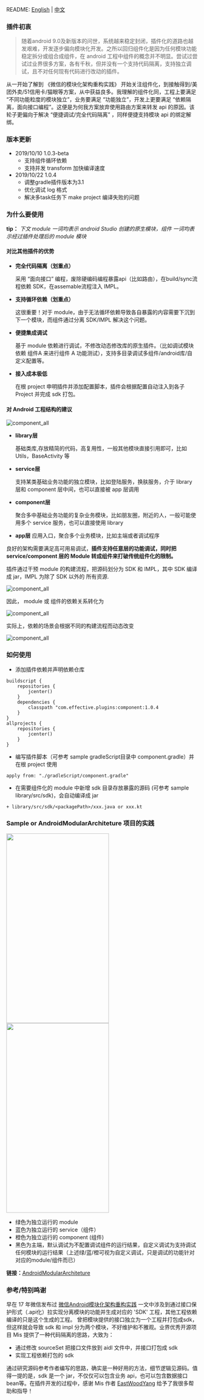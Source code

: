 README: [English](https://github.com/YummyLau/ComponentPlugin/blob/master/README.md) | [中文](https://github.com/YummyLau/ComponentPlugin/blob/master/README-zh.md)

### 插件初衷

> 随着android 9.0及新版本的问世，系统越来稳定封闭，插件化的道路也越发艰难，开发逐步偏向模块化开发。之所以回归组件化是因为任何模块功能稳定拆分或组合成组件，在 android 工程中组件的概念并不明显。尝试过尝试过业界很多方案，各有千秋，但并没有一个支持代码隔离，支持独立调试，且不对任何现有代码进行改动的插件。

从一开始了解到 《微信的模块化架构重构实践》 开始关注组件化，到接触得到/美团外卖/51信用卡/猫眼等方案，从中获益良多。我理解的组件化同，工程上要满足 “不同功能粒度的模块独立”，业务要满足 “功能独立”，开发上更要满足 “依赖隔离，面向接口编程”。这便是为何我方案放弃使用路由方案来转发 api 的原因。该轮子更偏向于解决 “便捷调试/完全代码隔离” ，同样便捷支持模块 api 的绑定解绑。

### 版本更新
* 2019/10/10 1.0.3-beta 
	* 支持组件循环依赖
	* 支持并发 transform 加快编译速度
* 2019/10/22 1.0.4 
	* 调整gradle插件版本为3.1
	* 优化调试 log 格式
	* 解决多task任务下 make project 编译失败的问题


### 为什么要使用

**tip：** *下文 module 一词均表示 android Studio 创建的原生模块，组件 一词均表示经过插件处理后的 module 模块*

#### 对比其他插件的优势

* **完全代码隔离（划重点）**

	采用 “面向接口” 编程，废除硬编码编程暴露api（比如路由），在build/sync流程依赖 SDK，在assemable流程注入 IMPL。
* **支持循环依赖（划重点）**

	这很重要！对于 module，由于无法循环依赖导致各自暴露的内容需要下沉到下一个模块，而组件通过分离 SDK/IMPL 解决这个问题。
* **便捷集成调试**

	基于 module 依赖进行调试，不修改动态修改库的原生插件。（比如调试模块依赖 组件A 来进行组件 A 功能测试），支持多目录调试多组件/android库/自定义配置等。
* **接入成本极低**

	在根 project 申明插件并添加配置脚本，插件会根据配置自动注入到各子 Project 并完成 sdk 打包。

#### 对 Android 工程结构的建议

<img src="./doc/component_build_0.png"  alt="component_all" align=center />

* **library层** 

	基础类库,存放精简的代码，高复用性，一般其他模块直接引用即可，比如Utils，BaseActivity 等
* **service层** 

	支持某类基础业务功能的独立模块，比如登陆服务，换肤服务，介于 library 层和 component 层中间，也可以直接被 app 层调用
	
* **component层** 

	聚合多中基础业务功能的复杂业务模块，比如朋友圈，附近的人，一般可能使用多个 service 服务，也可以直接使用 library
	
* **app层**
 	应用入口，聚合多个业务模块，比如主端或者调试程序

良好的架构需要满足高可用易调试，**插件支持任意层的功能调试，同时把 service/component 层的 Module 转成组件来打破传统组件化的限制。** 

插件通过干预 module 的构建流程，把源码划分为 SDK 和 IMPL，其中 SDK 编译成 jar，IMPL 为除了 SDK 以外的 所有资源.

<img src="./doc/component_build_1.jpg"  alt="component_all" align=center />

因此， module 或 组件的依赖关系转化为

<img src="./doc/component_build_2.jpg"  alt="component_all" align=center />

实际上，依赖的场景会根据不同的构建流程而动态改变

<img src="./doc/component_build_3.jpg"  alt="component_all" align=center />

### 如何使用

* 添加插件依赖并声明依赖仓库

```
buildscript {
    repositories {
        jcenter()
    }
    dependencies {
        classpath "com.effective.plugins:component:1.0.4
    }
}
allprojects {
    repositories {
        jcenter()
    }
}

```
* 编写插件脚本（可参考 sample gradleScript目录中 component.gradle）并在根 project 使用

```
apply from: "./gradleScript/component.gradle"
```

* 在需要组件化的 module 中新增 sdk 目录存放暴露的源码 (可参考 sample library/src/sdk)，会自动编译成 jar

```
+ library/src/sdk/<packagePath>/xxx.java or xxx.kt
```


### Sample or AndroidModularArchiteture 项目的实践

<img src="./doc/sample.png"  width = "270" height = "500" /> <img src="./doc/android_modular_architeture.png"  width = "270" height = "500"/>

* 绿色为独立运行的 module
* 蓝色为独立运行的 service（组件）
* 橙色为独立运行的 component (组件)
* 黑色为主端，默认调试为不配置调试组件的运行结果，自定义调试为支持调试任何模块的运行结果（上述绿/蓝/橙可视为自定义调试，只是调试的功能针对对应的module/组件而已）

**链接：**[AndroidModularArchiteture](https://github.com/YummyLau/AndroidModularArchiteture) 


### 参考/特别鸣谢
早在 17 年微信发布过 [微信Android模块化架构重构实践](https://mp.weixin.qq.com/s?__biz=MzAwNDY1ODY2OQ==&mid=2649286672&idx=1&sn=4d9db00c496fcafd1d3e01d69af083f9&chksm=8334cc92b4434584e8bdb117274f41145fb49ba467ec0cd9ba5e3551a8abf92f1996bd6b147a&mpshare=1&scene=1&srcid=06309KcVegxww8kRannKXmkM&key=9965dca0b72a0a7428febd95a3bc61657924797129ae35d34f67f2cfc5c5ac09bec624714cd4662b978742d3424726f08b3ea1b9cb858cccf97dbb56bd5bfdd07a81917eedc452194d3c6b438d76dfac&ascene=0&uin=Mjg5NTY2MjM0MA==&devicetype=iMac%20MacBookPro11,4%20OSX%20OSX%2010.12.5%20build(16F73)&version=12020810&nettype=WIFI&fontScale=100&pass_ticket=X8yiKyEXbEsX7ouYBsjW0ddHl5Zc0CXaGzDaapnZidysc89C7Z257hmzlRaR3CQk) 一文中涉及到通过接口保护形式（.api化）拉实现分离模块的功能并生成对应的 'SDK' 工程，其他工程依赖编译的只是这个生成的工程。
曾把模块提供的接口独立为一个工程并打包成sdk，但这样就会导致 sdk 和 impl 分为两个模块，不好维护和不雅观。业界优秀开源项目 Mis 提供了一种代码隔离的思路，大致为：

* 通过修改 sourceSet 把接口文件放到 aidl 文件中，并接口打包成 sdk
* 实现工程依赖打包的 sdk

通过研究源码参考作者编写的思路，确实是一种好用的方法，细节逻辑见源码。值得一提的是，sdk 是一个 jar，不仅仅可以包含业务 api，也可以包含数据接口 bean等。在插件开发的过程中，感谢 Mis 作者 [EastWoodYang](https://github.com/EastWoodYang) 给予了我很多帮助和指导！